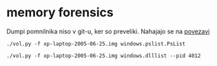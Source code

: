 # memory forensics

Dumpi pomnilnika niso v git-u, ker so preveliki. Nahajajo se na [povezavi](https://app.koofr.net/links/5f94bca2-ec44-4f2e-9d45-9bded94b7d7f)


```
./vol.py -f xp-laptop-2005-06-25.img windows.pslist.PsList             

./vol.py -f xp-laptop-2005-06-25.img windows.dlllist --pid 4012
```